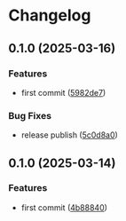 # Changelog

## 0.1.0 (2025-03-16)


### Features

* first commit ([5982de7](https://github.com/ozontech/oze-canopen-viewer/commit/5982de795f7059366651c87e223cd5dc3cf28568))


### Bug Fixes

* release publish ([5c0d8a0](https://github.com/ozontech/oze-canopen-viewer/commit/5c0d8a05d458b7814743607e7b54a38b4658f348))

## 0.1.0 (2025-03-14)


### Features

* first commit ([4b88840](https://github.com/ozontech/oze-canopen-viewer/commit/4b8884074f1a1d228fe5659a0b6e1aa7d0efbc05))
